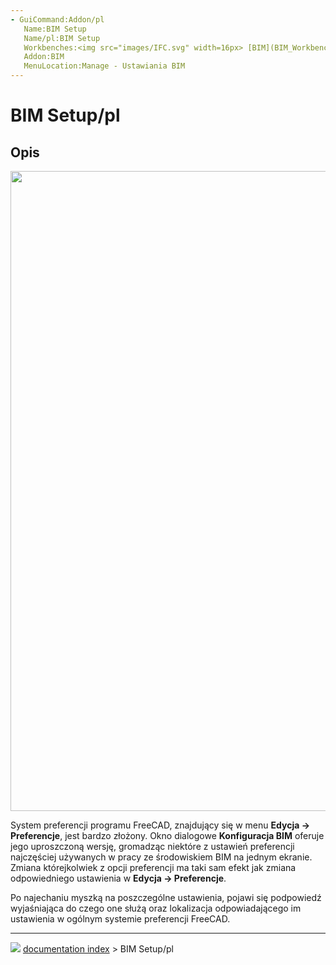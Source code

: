 ```yaml
---
- GuiCommand:Addon/pl
   Name:BIM Setup
   Name/pl:BIM Setup
   Workbenches:<img src="images/IFC.svg" width=16px> [BIM](BIM_Workbench/pl.md)
   Addon:BIM
   MenuLocation:Manage - Ustawiania BIM
---
```


# BIM Setup/pl

## Opis

<img alt="" src=images/BIM_setup_screenshot.png  style="width:1024px;">

System preferencji programu FreeCAD, znajdujący się w menu **Edycja -> Preferencje**, jest bardzo złożony. Okno dialogowe **Konfiguracja BIM** oferuje jego uproszczoną wersję, gromadząc niektóre z ustawień preferencji najczęściej używanych w pracy ze środowiskiem BIM na jednym ekranie. Zmiana którejkolwiek z opcji preferencji ma taki sam efekt jak zmiana odpowiedniego ustawienia w **Edycja -> Preferencje**.

Po najechaniu myszką na poszczególne ustawienia, pojawi się podpowiedź wyjaśniająca do czego one służą oraz lokalizacja odpowiadającego im ustawienia w ogólnym systemie preferencji FreeCAD.



---
![](images/Button_right.svg) [documentation index](../README.md) > BIM Setup/pl
